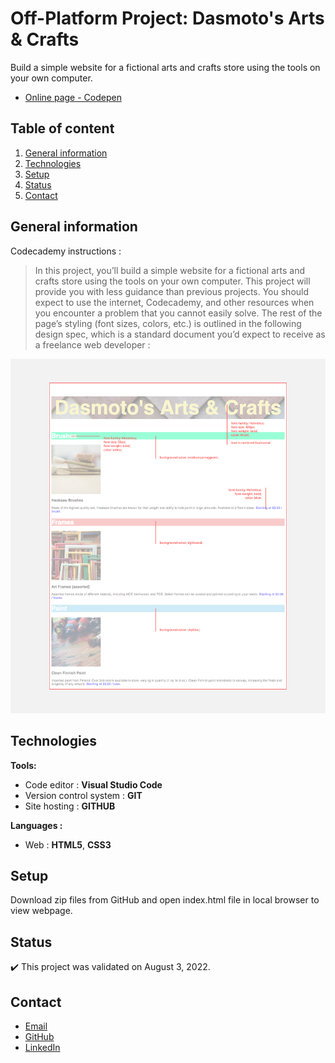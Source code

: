 # Off-Platform Project: Dasmoto's Arts & Crafts

Build a simple website for a fictional arts and crafts store using the tools on your own computer. 
- [Online page - Codepen](https://codepen.io/ByronMike/details/poVqVQp)

## Table of content
1. [General information](#General-information)
2. [Technologies](#Technologies)
3. [Setup](#Setup)
4. [Status](#Status)
5. [Contact](#Contact)

## General information

Codecademy instructions :

> In this project, you’ll build a simple website for a fictional arts and crafts store using the tools on your own computer. This project will provide you with less guidance than previous projects. You should expect to use the internet, Codecademy, and other resources when you encounter a problem that you cannot easily solve.
The rest of the page’s styling (font sizes, colors, etc.) is outlined in the following design spec, which is a standard document you’d expect to receive as a freelance web developer :

![Picture](https://github.com/ByronMike/Codecademy-Projects-HTML-CSS/blob/main/08-Dasmotos-Arts-Crafts/Ex_dasmotos-arts_redline.jpg?raw=true)


## Technologies
**Tools:**
 * Code editor : **Visual Studio Code**
 * Version control system : **GIT**
 * Site hosting : **GITHUB**
  
**Languages :**
 * Web : **HTML5**, **CSS3**
 
## Setup
Download zip files from GitHub and open index.html file in local browser to view webpage.

## Status
:heavy_check_mark: This project was validated on August 3, 2022.

## Contact
* [Email](mailto:auger.michaell@gmail.com)
* [GitHub](https://github.com/ByronMike)
* [LinkedIn](https://www.linkedin.com/in/auger-michael/)
